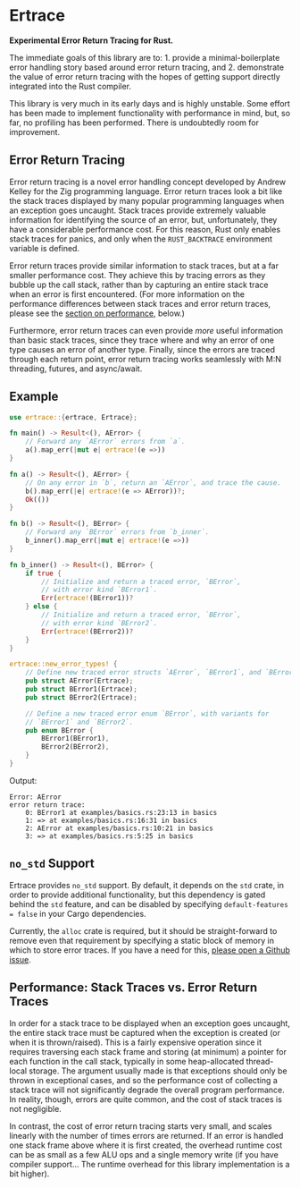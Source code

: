 # Ertrace

**Experimental Error Return Tracing for Rust.**

The immediate goals of this library are to:
    1. provide a minimal-boilerplate error handling story based around error
       return tracing, and
    2. demonstrate the value of error return tracing with the hopes of
       getting support directly integrated into the Rust compiler.

This library is very much in its early days and is highly unstable. Some
effort has been made to implement functionality with performance in mind,
but, so far, no profiling has been performed. There is undoubtedly room for
improvement.

## Error Return Tracing

Error return tracing is a novel error handling concept developed by
Andrew Kelley for the Zig programming language. Error return traces look a
bit like the stack traces displayed by many popular programming languages
when an exception goes uncaught. Stack traces provide extremely valuable
information for identifying the source of an error, but, unfortunately, they
have a considerable performance cost. For this reason, Rust only enables
stack traces for panics, and only when the `RUST_BACKTRACE` environment
variable is defined.

Error return traces provide similar information to stack traces, but at
a far smaller performance cost. They achieve this by tracing errors
as they bubble up the call stack, rather than by capturing an entire
stack trace when an error is first encountered. (For more information on
the performance differences between stack traces and error return traces,
please see the [section on performance](
#performance-stack-traces-vs-error-return-traces), below.)

Furthermore, error return traces can even provide *more* useful information
than basic stack traces, since they trace where and why an error of one type
causes an error of another type. Finally, since the errors are traced
through each return point, error return tracing works seamlessly with
M:N threading, futures, and async/await.

## Example

```rust
use ertrace::{ertrace, Ertrace};

fn main() -> Result<(), AError> {
    // Forward any `AError` errors from `a`.
    a().map_err(|mut e| ertrace!(e =>))
}

fn a() -> Result<(), AError> {
    // On any error in `b`, return an `AError`, and trace the cause.
    b().map_err(|e| ertrace!(e => AError))?;
    Ok(())
}

fn b() -> Result<(), BError> {
    // Forward any `BError` errors from `b_inner`.
    b_inner().map_err(|mut e| ertrace!(e =>))
}

fn b_inner() -> Result<(), BError> {
    if true {
        // Initialize and return a traced error, `BError`,
        // with error kind `BError1`.
        Err(ertrace!(BError1))?
    } else {
        // Initialize and return a traced error, `BError`,
        // with error kind `BError2`.
        Err(ertrace!(BError2))?
    }
}

ertrace::new_error_types! {
    // Define new traced error structs `AError`, `BError1`, and `BError2`.
    pub struct AError(Ertrace);
    pub struct BError1(Ertrace);
    pub struct BError2(Ertrace);

    // Define a new traced error enum `BError`, with variants for
    // `BError1` and `BError2`.
    pub enum BError {
        BError1(BError1),
        BError2(BError2),
    }
}
```

Output:

```
Error: AError
error return trace:
    0: BError1 at examples/basics.rs:23:13 in basics
    1: => at examples/basics.rs:16:31 in basics
    2: AError at examples/basics.rs:10:21 in basics
    3: => at examples/basics.rs:5:25 in basics
```

## `no_std` Support

Ertrace provides `no_std` support. By default, it depends on the `std` crate,
in order to provide additional functionality, but
this dependency is gated behind the `std` feature, and can be disabled by
specifying `default-features = false` in your Cargo dependencies.

Currently, the `alloc` crate is required, but it should be straight-forward to
remove even that requirement by specifying a static block of memory in which
to store error traces. If you have a need for this,
[please open a Github issue](https://github.com/scottjmaddox/ertrace/issues/new).

## Performance: Stack Traces vs. Error Return Traces

In order for a stack trace to be displayed when an exception goes uncaught, the
entire stack trace must be captured when the exception is created (or when it is
thrown/raised). This is a fairly expensive operation since it requires
traversing each stack frame and storing (at minimum) a pointer for each function
in the call stack, typically in some heap-allocated thread-local storage. The
argument usually made is that exceptions should only be thrown in exceptional
cases, and so the performance cost of collecting a stack trace will not
significantly degrade the overall program performance. In reality, though,
errors are quite common, and the cost of stack traces is not negligible.

In contrast, the cost of error return tracing starts very small, and scales
linearly with the number of times errors are returned. If an error is
handled one stack frame above where it is first created, the overhead
runtime cost can be as small as a few ALU ops and a single memory write
(if you have compiler support... The runtime overhead for this library
implementation is a bit higher).
